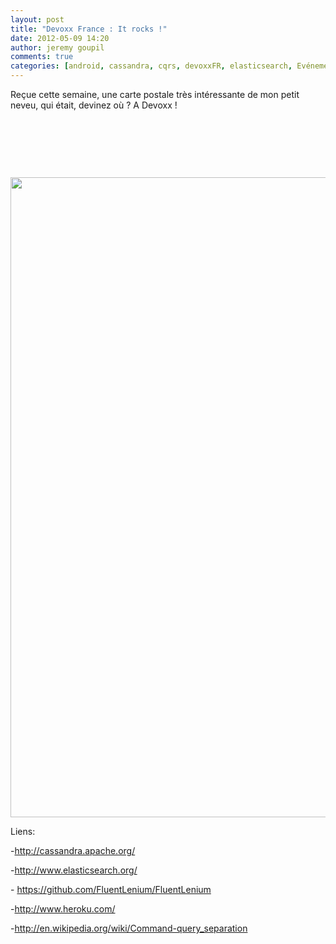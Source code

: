 ```yaml
---
layout: post
title: "Devoxx France : It rocks !"
date: 2012-05-09 14:20
author: jeremy goupil
comments: true
categories: [android, cassandra, cqrs, devoxxFR, elasticsearch, Evénements, html5, java, NOSQL, Selenium]
---
```

Reçue cette semaine, une carte postale très intéressante de mon petit neveu, qui était, devinez où ? A Devoxx !

&nbsp;

&nbsp;

&nbsp;

<a href="http://www.arolla.fr/blog/wp-content/uploads/2012/05/Carte-postale-Devoxx-final-copy.jpg"><img class="alignright size-large wp-image-621" title="Carte postale Devoxx final  copy" src="http://www.arolla.fr/blog/wp-content/uploads/2012/05/Carte-postale-Devoxx-final-copy-690x1024.jpg" alt="" width="690" height="1024" /></a>

Liens:

-<a href="http://cassandra.apache.org/">http://cassandra.apache.org/</a>

-<a href="http://www.elasticsearch.org/">http://www.elasticsearch.org/</a>

- <a href="https://github.com/FluentLenium/FluentLenium">https://github.com/FluentLenium/FluentLenium</a>

-<a href="http://www.heroku.com/">http://www.heroku.com/</a>

-<a href="http://en.wikipedia.org/wiki/Command-query_separation">http://en.wikipedia.org/wiki/Command-query_separation</a>
